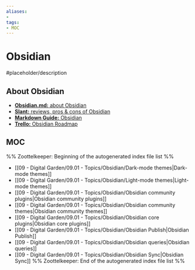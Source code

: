 ```yaml
---
aliases:
- 
tags:
- MOC
---
```


# Obsidian

#placeholder/description 

## About Obsidian
- [**Obsidian.md:** about Obsidian](https://obsidian.md/about)
- [**Slant:** reviews, pros & cons of Obsidian](https://www.slant.co/options/37045/~obsidian-md-review)
- [**Markdown Guide:** Obsidian](https://www.markdownguide.org/tools/obsidian/)
- [**Trello:** Obsidian Roadmap](https://trello.com/b/Psqfqp7I/obsidian-roadmap)

## MOC

%% Zoottelkeeper: Beginning of the autogenerated index file list  %%
-  [[09 - Digital Garden/09.01 - Topics/Obsidian/Dark-mode themes|Dark-mode themes]]
-  [[09 - Digital Garden/09.01 - Topics/Obsidian/Light-mode themes|Light-mode themes]]
-  [[09 - Digital Garden/09.01 - Topics/Obsidian/Obsidian community plugins|Obsidian community plugins]]
-  [[09 - Digital Garden/09.01 - Topics/Obsidian/Obsidian community themes|Obsidian community themes]]
-  [[09 - Digital Garden/09.01 - Topics/Obsidian/Obsidian core plugins|Obsidian core plugins]]
-  [[09 - Digital Garden/09.01 - Topics/Obsidian/Obsidian Publish|Obsidian Publish]]
-  [[09 - Digital Garden/09.01 - Topics/Obsidian/Obsidian queries|Obsidian queries]]
-  [[09 - Digital Garden/09.01 - Topics/Obsidian/Obsidian Sync|Obsidian Sync]]
%% Zoottelkeeper: End of the autogenerated index file list  %%